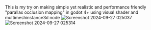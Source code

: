 This is my try on making simple yet realistic and performance friendly "parallax occlusion mapping" in godot 4+ using visual shader and multimeshinstance3d node
![Screenshot 2024-09-27 025037](https://github.com/user-attachments/assets/4a47597c-bead-4415-84a5-2c51361484ae)
![Screenshot 2024-09-27 025314](https://github.com/user-attachments/assets/dfca64e7-f64a-4bdd-be6e-c70380c14dbe)
